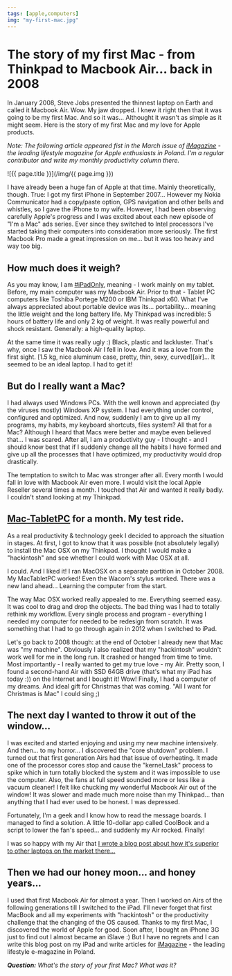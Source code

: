 ```yaml
---
tags: [apple,computers]
img: "my-first-mac.jpg"
---
```


# The story of my first Mac - from Thinkpad to Macbook Air... back in 2008

In January 2008, Steve Jobs presented the thinnest laptop on Earth and called it Macbook Air. Wow. My jaw dropped. I knew it right then that it was going to be my first Mac. And so it was... Althought it wasn't as simple as it might seem. Here is the story of my first Mac and my love for Apple products.

*Note: The following article appeared fist in the March issue of [iMagazine][] - the leading lifestyle magazine for Apple enthusiasts in Poland. I'm a regular contributor and write my monthly productivity column there.*

<!--More-->

![{{ page.title }}](/img/{{ page.img }})

I have already been a huge fan of Apple at that time. Mainly theoretically, though. True: I got my first iPhone in September 2007... However my Nokia Communicator had a copy/paste option, GPS navigation and other bells and whistles, so I gave the iPhone to my wife. However, I had been observing carefully Apple's progress and I was excited about each new episode of "I'm a Mac" ads series. Ever since they switched to Intel processors I've started taking their computers into consideration more seriously. The first Macbook Pro made a great impression on me... but it was too heavy and way too big.



## How much does it weigh?

As you may know, I am [#iPadOnly][], meaning - I work mainly on my tablet. Before, my main computer was my Macbook Air. Prior to that - Tablet PC computers like Toshiba Portege M200 or IBM Thinkpad x60. What I've always appreciated about portable device was its... portability... meaning the little weight and the long battery life. My Thinkpad was incredible: 5 hours of battery life and only 2 kg of weight. It was really powerful and shock resistant. Generally: a high-quality laptop.

At the same time it was really ugly :) Black, plastic and lackluster. That's why, once I saw the Macbook Air I fell in love. And it was a love from the first sight. [1.5 kg, nice aluminum case, pretty, thin, sexy, curved][air]... It seemed to be an ideal laptop. I had to get it!

## But do I really want a Mac?

I had always used Windows PCs. With the well known and appreciated (by the viruses mostly) Windows XP system. I had everything under control, configured and optimized. And now, suddenly I am to give up all my programs, my habits, my keyboard shortcuts, files system? All that for a Mac? Although I heard that Macs were better and maybe even believed that... I was scared. After all, I am a productivity guy - I thought - and I should know best that if I suddenly change all the habits I have formed and give up all the processes that I have optimized, my productivity would drop drastically.

The temptation to switch to Mac was stronger after all. Every month I would fall in love with Macbook Air even more. I would visit the local Apple Reseller several times a month. I touched that Air and wanted it really badly. I couldn't stand looking at my Thinkpad.

## [Mac-TabletPC][] for a month. My test ride.

As a real productivity & technology geek I decided to approach the situation in stages. At first, I got to know that it was possible (not absolutely legally) to install the Mac OSX on my Thinkpad. I thought I would make a "hackintosh" and see whether I could work with Mac OSX at all.

I could. And I liked it! I ran MacOSX on a separate partition in October 2008. My MacTabletPC worked! Even the Wacom's stylus worked. There was a new land ahead... Learning the computer from the start.

The way Mac OSX worked really appealed to me. Everything seemed easy. It was cool to drag and drop the objects. The bad thing was I had to totally rethink my workflow. Every single process and program - everything I needed my computer for needed to be redesign from scratch. It was something that I had to go through again in 2012 when I switched to iPad.

Let's go back to 2008 though: at the end of October I already new that Mac was "my machine". Obviously I also realized that my "hackintosh" wouldn't work well for me in the long run. It crashed or hanged from time to time. Most importantly - I really wanted to get my true love - my Air. Pretty soon, I found a second-hand Air with SSD 64GB drive (that's what my iPad has today :)) on the Internet and I bought it! Wow! Finally, I had a computer of my dreams. And ideal gift for Christmas that was coming. "All I want for Christmas is Mac" I could sing ;)

## The next day I wanted to throw it out of the window... 

I was excited and started enjoying and using my new machine intensively. And then... to my horror... I discovered the "core shutdown" problem. I turned out that first generation Airs had that issue of overheating. It made one of the processor cores stop and cause the "kernel_task" process to spike which in turn totally blocked the system and it was impossible to use the computer. Also, the fans at full speed sounded more or less like a vacuum cleaner! I felt like chucking my wonderful Macbook Air out of the window! It was slower and made much more noise than my Thinkpad... than anything that I had ever used to be honest. I was depressed.

Fortunately, I'm a geek and I know how to read the message boards. I managed to find a solution. A little 10-dollar app called CoolBook and a script to lower the fan's speed... and suddenly my Air rocked. Finally!

I was so happy with my Air that [I wrote a blog post about how it's superior to other laptops on the market there...](/macbook-air-rocks-5-things-pc-notebook-manufa)

## Then we had our honey moon... and honey years...

I used that first Macbook Air for almost a year. Then I worked on Airs of the following generations till I switched to the iPad. I'll never forget that first MacBook and all my experiments with "hackintosh" or the productivity challenge that the changing of the OS caused. Thanks to my first Mac, I discovered the world of Apple for good. Soon after, I bought an iPhone 3G just to find out I almost became an iSlave :) But I have no regrets and I can write this blog post on my iPad and write articles for [iMagazine][] - the leading lifestyle e-magazine in Poland.

***Question:*** *What's the story of your first Mac? What was it?*

[Mac-TabletPC]: http://mactabletpc.blogspot.com
[iMagazine]: http://iMagazine.pl
[Dropbox]: http://db.tt/kD7Liux
[Evernote]: /how-i-use-evernote
[It's all about Passion!]: /passion
[Nozbe]: http://nozbe.com/
[s]: http://nozbe.com/signup
[#iPadOnly]: /ipadonly/
[Productive! Magazine]: http://productivemag.com/
[Productive! Show]: /show
[Twitter]: http://twitter.com/MSliwinski



[n]: https://michael.gratis/nozbe
